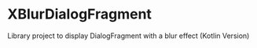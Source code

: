 # XBlurDialogFragment
Library project to display DialogFragment with a blur effect (Kotlin Version)
